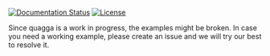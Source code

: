 [![Documentation Status](https://readthedocs.org/projects/quagga/badge/?version=latest)](http://quagga.readthedocs.org/en/latest/?badge=latest)
[![License](https://img.shields.io/:license-apache-green.svg)](https://github.com/grammarly/quagga/blob/master/LICENSE)

Since quagga is a work in progress, the examples might be broken.
In case you need a working example, please create an issue and we will try our
best to resolve it.